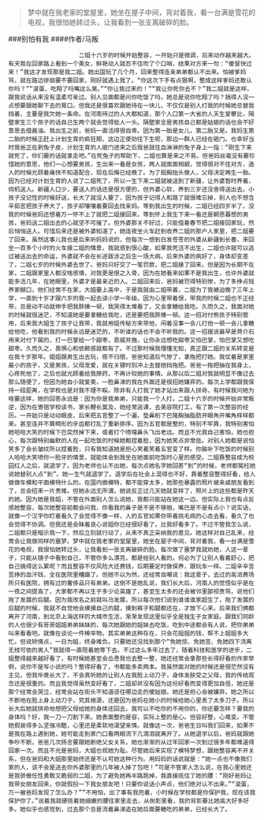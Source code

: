 > 梦中就在我老家的堂屋里，她坐在屋子中间，背对着我，看一台满是雪花的电视，我很怕她转过头，让我看到一张支离破碎的脸。

###别怕有我
####作者/马叛

						二姐十六岁的时候开始整容，一开始只是微调，后来动作越来越大。有天我在回家路上看到一个美女，鲜艳动人就忍不住吹了个口哨，结果对方来一句：“傻冒快过来！”我这才发现那是我二姐。她出国玩了几个月，回来整得连亲弟弟都认不出来。怕被爹妈骂，就在路边徘徊要不要回家，刚好就遇上我了。“你这次下手有点狠啊，整成这样爹妈还敢认你吗？”“滚蛋，吃翔了吗嘴这么臭。”“你让我过来的！”“我让你死你去不？”我二姐就是这样，跟我说话从来没有温柔可亲过。别人见面都是问你吃饭了吗，她总是说你吃翔了吗？搞得人没一点想要跟她聊下去的胃口。但我还是很喜欢跟她待在一块儿，不仅仅是别人打我的时候她总替我挡着，主要是我欠她一条命。在河南待过的人大都知道，那个人口第一大省的人天生爱攀比，隔壁家生三个孩子的话自己生两个就会觉得低人一头。隔壁家全是男孩自己都是姑娘的话也会不好意思去借酱油。我出生之前，爸妈一直活得很自卑。因为第一胎是女儿，第二胎又是。我妈生第二胎的时候正赶上计划生育的疯狂期，这边正使劲往下生呢，那边一群人已经在砸门。也幸好当时我爸正在剥兔子皮，计划生育的人砸门进来之后我爸就往血淋淋的兔子身上一指：“刚生下来就死了，你们要的话就拿走吧。”在死兔子的帮助下，二姐也算是来之不易。但爸妈丝毫没有要珍惜她的意思，他们一心想要男孩，生出来一看是女孩，两人就面面相觑，觉得很对不住对方，造人的时候光顾着痛快不知道配合，现在后悔已经晚了。为了挺胸抬头做人，父母决定再生一胎。因为已经对计划生育的人说了二姐死了，所以一生下来二姐就被送到了新疆，让外婆暂时养着，伺机送人。新疆人口少，要送人的话还是很方便的，但外婆心软，养到三岁还没舍得送出去。小孩子没记性的时候好送，长大了就没人要了，因为孩子记得人和路了就很难忘掉，别人也不想含辛茹苦把孩子养大了，孩子却嚷嚷着要回去找亲妈。等到我出生的时候，二姐已经四岁半了。没我的时候爸妈还想着万一怀不上了就把二姐接回来，等到怀上我生下来一看还是朝思暮想的男孩，爸妈送二姐出去的心就坚不可摧了。但外婆那关不好过，只能借着春节把二姐接回家玩，然后悄悄送人。可惜后来还是被外婆知道了，她连夜坐火车赶到收养二姐的那户人家里，把二姐要了回来。虽然这事儿我也是后来听妈妈说的，但每次一想到白发苍苍的外婆从新疆到长春，来回坐一百多个小时的火车接二姐的情景，我就感到很心酸，如果我死活不出生，二姐也许就可以逃过被送出去的命运，外婆就不会在长途跋涉之后生一场大病。后来外婆的病好了，身体却变差了，二姐七岁的时候外婆去世了。爸妈只好交了一笔罚款，把二姐接了回来。但是因为长期不在家，二姐跟家里人都没啥感情，对我更是恨之入骨，因为在她看来如果不是我出生，也许外婆就能多活几年，在她眼里，外婆才是最亲近的人。二姐回来后，爸妈被罚得特别惨，为了多挣点钱养家糊口，他们经常不在家，大姐要上高中，于是我就由二姐带着，二姐为了我被迫晚了三年上学，一直到十岁才跟六岁的我一起去读小学一年级。因为心里带着恨，带我的时候二姐也不正经带，总是动不动就伸手把我胖揍一顿，我哭得太难看了，又会拿糖给我吃。久而久之，我面对她的时候就很迷茫，不知道她是要拿糖给我吃，还是要把我胖揍一顿。这一招对付熊孩子特别管用，后来我大姐生了孩子让我带，我就用姐传秘方来带他，闲着没事一会儿打他一顿一会儿拿糖给他吃，他看到我的时候永远是迷茫的，不听谁的话也不会不听我的。这一招据说最早是蒋介石用来对付下属的，打一巴掌给一个甜枣，恩威并施，让你永远想吃甜枣又怕巴掌，怕巴掌又想吃甜枣。久而久之，畏惧心和依赖感就都有了。不过那时候我懵懂无知，真正跟二姐的关系转变是在我十岁那年。姐姐跟男生出去玩，夜不归宿，爸爸知道后气惨了，拿拖把打她。我仗着是家里最小的孩子，又是男孩，父母宠爱，就在关键时刻冲上去替她挡拖把。爸爸一拖把抽在我身上，心疼死他了，之后也就光顾着给我擦药，不再计较她的事情。从那以后二姐对我就明显不像过去那么随便了，但因为她自小就爱美，一脸鼻涕的我在外面还是很招她嫌弃的。每次上学都跟我保持一段距离，在学校也是对我不理不睬。除非有人打我了她才站出来跟人拼命，有时候我问她为啥要这样，她的回答永远是：因为你是我弟弟，只能我一个人打。二姐十六岁的时候开始非常叛逆，因为在寄宿学校读书，家长鞭长莫及，她经常逃课，去美容院打工，有了第一次整容的经历。一开始只是动动眼皮，后来把五官整了一个遍，垫鼻削下巴隆胸抽脂肪开眼角开嘴角样样都来。甚至连并不算畸形的牙齿都打乱了重新排序。因为五官都是整的，特别不牢靠，我特别害怕她哈哈大笑的时候下巴突然掉下来，或者打个喷嚏鼻头飞出老远。而且不光我自己害怕，她也担心，每次跟特别幽默的人在一起吃饭的时候她都捏着脸，因为她笑点非常低。对别人她都是说怕笑多了会长皱纹所以捏着脸，只有我知道她是担心笑着笑着五官变了样。你脑补下吃饭的时候别人哈哈大笑喷你一脸牙的情景，就能体会到我坐在她面前吃饭时心里的感受。二姐靠整容成为校园红人之后，就退学了。因为老师也认不出她，每次点她名字她回答“到”的时候，老师都冤枉她说她替别人点“到”。她一生气就退学了。退学后在社会上混得也不好，靠着整容整得好看，给人做做车模和平面模特什么的。在国内做模特，都不能穿太多，她那些暴露的照片被亲戚朋友看到了，总会招来一片责难。但她永远无所谓，她说反正过几天她就变样了，照片上的这些都是昨天的她。因为她是我姐，不管在外面别人怎么说她，我都只能站在她这一边。但实际上我也有点反感她整容，每次她整容前都会问我，你看我的鼻子是不是不够翘，嘴巴是不是有点小？说实话，就像一个汉字你盯着看久了会觉得不像一样，人的五官如果你带着挑毛病的心态去看，看久了也会觉得不协调。但我还是会昧着良心说姐你已经很好看了，比我好看多了。不过不管我怎么说，二姐都只是暗示我一下，然后立刻就行动了，从来不真正采纳我的意见。她这样对自己乱来，经常会让我做同样的噩梦。梦中就在我老家的堂屋里，她坐在屋子中间，背对着我，看一台满是雪花的电视，我很怕她转过头，让我看到一张支离破碎的脸。每次做了噩梦我就劝她，人这一辈子，只能从镜子中看到自己，不管你多么漂亮，都是给别人看的。何必为了让别人看着舒心，把自己搞得这么累呢？而且整容不仅风险大还费钱，后期要定时做保养，跟玩车一样。二姐辛辛苦苦挣的血汗钱，全在医院里糟蹋了。但她不以为然，还经常自嘲说：我这辈子，去过的高消费场所只有医院，拥有过的奢侈品只有弟弟。这倒不是她乱说，我们长大后，河南人的觉悟似乎是在一夜之间提高了，大家都不再以生子多少论英雄了，甚至生太多的还会被邻里鄙视责骂，说他们拖了发展的后腿。因为我改名之前就叫马发展，所以每次他们说到谁谁谁家超生了，拖了发展的后腿的时候，我就不自觉地会摸摸自己的腿，摸到裤子和腿都还在，才放下心来。后来我们俩都离开了河南，到北京上海这样的大城市生活，渐渐发现这里似乎全是独生子女家庭。跟我们同龄的人也很少有哥哥姐姐弟弟妹妹的，每次她跟她的姐妹去吃饭，吃到中途都会有人说，把你弟弟叫来看看吧。就像在谈论一件稀罕物。其实弟弟这种存在，只会花姐姐的钱，帮不上姐姐多大忙。但说矫情点，一日为姐，终身难负。只要她还没找到那个“免她惊、免她苦、免她四下流离无枝可依的男人”我就得一直陪着她等下去。不过这么多年过去了，随着科技和医学的进步，二姐整得越来越好看了，有时候她甚至会怂恿我也去整一整，她还经常会拿那些长得好看的作家举例，说你不是写小说的吗？整得好看了，书都能多卖两本。我虽然面对她的时候还是很茫然没有主见，但我毕竟长大了，不会真听她的让别人在我脸上动刀子，身体发肤受之父母，我的传统观念还是很重的。而且我觉得虽然变好看了，二姐却并没有因为这份好看而变得更加自信，她还是那个经常会哭泣，经常会站在街头不知道该往哪边走的傻姑娘。她还是担心会被嫌弃。她之所以不断地在脸上身上动刀子，究其根源，还是因为爸妈在她小的时候给她心里丢了太多刀子。所以长大后她就拼命地想把父母给她的身体还回去，我可以不吃你的不用你的，你还要怎样？要我的身体吗？好，我一刀一刀割下来。她表面整的是容，实际上整的是心。但容好整，心难变。不管她假装得多么坚强冷酷，心里还是柔软地渴望亲情。就像这一次，爸爸生日叫我们回来，如果不是我在路上遇到她，她可能走到家门口看两眼流下几滴泪就离开了。从她退学以后，爸妈就跟她争吵不断，爸爸几次扬言要跟她断绝父女关系，她也渐渐的从过年回家一次到过很多年都难道得回家一次。而且不光是爸妈，大姐也视她为耻。尽管她后来实现了模特梦想，跟她整容离不开关系，但在爸妈和大姐那里始终还是不认可她这种行为。用妈妈的话说就是：“她一点也不像我们家的人，该不会是送去你外婆那里的几年被人掉了包吧！”可是不管家人怎么说，在我心里她还是我骄傲任性勇敢又脆弱的二姐，为了避免她再半路跑掉，我直接揽住了她的腰：“刚好爸妈让我带女朋友回来，你就假扮一下我女朋友吧！只要你说话小声点，他们绝对认不出来。”“滚蛋，万一被爸妈发现了怎么办？”“不用怕，出了事有我兜着，小时候在学校都是你保护我，现在该我保护你了。”说着我就硬揽着她细嫩的腰往家里走去，从倒影里看，我的背影要比她高大好多好多。她似乎也感觉到，过去那个总是流着鼻涕追在她后面要糖吃的弟弟，已经长大了。			  		